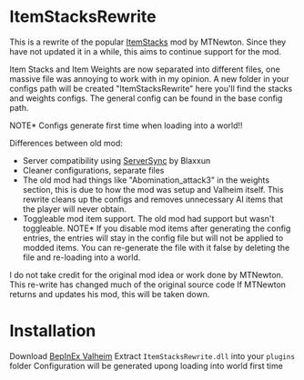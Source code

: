 # ItemStacksRewrite
This is a rewrite of the popular [ItemStacks](https://github.com/mtnewton/valheim-mods/tree/master/ItemStacks) mod by MTNewton. Since they have not updated it in a while, this aims to continue support for the mod.

Item Stacks and Item Weights are now separated into different files, one massive file was annoying to work with in my opinion. A new folder in your configs path will be created "ItemStacksRewrite" here you'll find the stacks and weights configs. The general config can be found in the base config path.

NOTE* Configs generate first time when loading into a world!!

Differences between old mod:
- Server compatibility using [ServerSync](https://github.com/blaxxun-boop/ServerSync) by Blaxxun
- Cleaner configurations, separate files
- The old mod had things like "Abomination_attack3" in the weights section, this is due to how the mod was setup and Valheim itself. This rewrite cleans up the configs and removes unnecessary AI items that the player will never obtain.
- Toggleable mod item support. The old mod had support but wasn't toggleable. NOTE* If you disable mod items after generating the config entries, the entries will stay in the config file but will not be applied to modded items. You can re-generate the file with it false by deleting the file and re-loading into a world.

I do not take credit for the original mod idea or work done by MTNewton. This re-write has changed much of the original source code
If MTNewton returns and updates his mod, this will be taken down.

# Installation
Download [BepInEx Valheim](https://thunderstore.io/c/valheim/p/denikson/BepInExPack_Valheim/)
Extract `ItemStacksRewrite.dll` into your `plugins` folder
Configuration will be generated upong loading into world first time